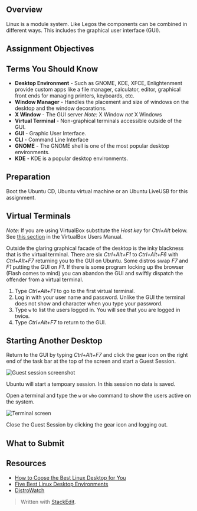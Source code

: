 ## Overview

Linux is a module system.  Like Legos the components can be combined in different ways.  This includes the graphical user interface (GUI).

## Assignment Objectives

<!--*When you have successfully completed this assignment you will be able to:*

- Explain the role of the X server.
- Start an application on the display.
- Describe the function of the window manager.-->

## Terms You Should Know

- **Desktop Environment** - Such as GNOME, KDE, XFCE, Enlightenment provide custom apps like a file manager, calculator, editor, graphical front ends for managing printers, keyboards, etc.
- **Window Manager** - Handles the placement and size of windows on the desktop and the window decorations.
- **X Window** - The GUI server *Note:* X Window *not* X Windows
- **Virtual Terminal** - Non-graphical terminals accessible outside of the GUI.
- **GUI** - Graphic User Interface.
- **CLI** - Command Line Interface
- **GNOME** - The GNOME shell is one of the most popular desktop environments.
- **KDE** - KDE is a popular desktop environments.

## Preparation

Boot the Ubuntu CD, Ubuntu virtual machine  or an Ubuntu LiveUSB for this assignment.

## Virtual Terminals

*Note:* If you are using VirtualBox substitute the *Host key* for *Ctrl+Alt* below. See [this section](https://www.virtualbox.org/manual/ch01.html#specialcharacters) in the VirtualBox Users Manual.

Outside the glaring graphical facade of the desktop is the inky blackness that is the virtual terminal.  There are six *Ctrl+Alt+F1* to *Ctrl+Alt+F6* with *Ctrl+Alt+F7* returning you to the GUI on Ubuntu.  Some distros swap *F7* and *F1* putting the GUI on *F1*.  If there is some program locking up the browser (Flash comes to mind) you can abandon the GUI and swiftly dispatch the offender from a virtual terminal.

1. Type *Ctrl+Alt+F1* to go to the first virtual terminal.
2. Log in with your user name and password.  Unlike the GUI the terminal does not show and character when you type your password.
3. Type `w` to list the users logged in.  You will see that you are logged in twice.
4. Type *Ctrl+Alt+F7* to return to the GUI.

## Starting Another Desktop

Return to the GUI by typing *Ctrl+Alt+F7* and click the gear icon on the right end of the task bar at the top of the screen and start a Guest Session.

![Guest session screenshot](http://dennisk.fastmail.net/gallery/guest_session.png)

Ubuntu will start a tempoary session. In this session no data is saved.

Open a terminal and type the `w` or `who` command to show the users active on the system.

![Terminal screen](http://dennisk.fastmail.net/gallery/guest_session-2.png)

Close the Guest Session by clicking the gear icon and logging out.

  <!--Linux can have multiple desktops running at once.

1. Type *Ctrl+Alt+F1* to reach a virtual terminal.
2. Type `startx -- **:1` which will start a new desktop on *Ctrl+Alt+F8*.
3. Type *Ctrl+Alt+F7* to see your main desktop.
4. Type *Ctrl+Alt+F8* and you out.  You will be returned to the virtual terminal where you launched the desktop.
5. Try to start `mousepad`.  You can't because Mousepad is a graphical program
6. Start X (capital) `X :1&`.  The ampersand places the program in the background so you can start other programs from the prompt.
7. A new display starts on *Ctrl+Alt+F8*.  This is just the xorg graphical server -- **nothing but a black screen.
8. Type *Ctrl+Alt+F1* to return to the virtual terminal 1.
9. Start `mousepad` on display 1 `mousepad --display :1&`
10. Go to *Ctrl+Alt+F8*.  Mousepad is running but you can't move it around or resize it.
11. Start `xfce4-about` on display 1 `xfce4-about --display :1&`
12. About XFCE obstructs Mousepad and again you can't move it around or resize it.  You need a way to manage windows.-->

## What to Submit

<!--Copy and paste these questions along with your answers into the submission text-box (not the comment box) to receive credit for this assignment.

1. What desktop environment is on your workstation?
2. Try starting a display :2 with Enlightenment.-->

## Resources

- [How to Coose the Best Linux Desktop for You](http://www.linux.com/learn/tutorials/783109-how-to-choose-the-best-linux-desktop-for-you/)
- [Five Best Linux Desktop Environments](http://lifehacker.com/five-best-linux-desktop-environments-1648022755)
- [DistroWatch](http://distrowatch.com)


> Written with [StackEdit](https://stackedit.io/).